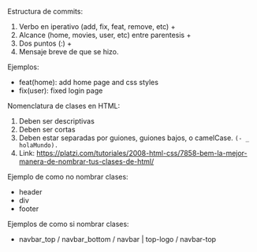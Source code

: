 Estructura de commits:

1. Verbo en iperativo (add, fix, feat, remove, etc) +
2. Alcance (home, movies, user, etc) entre parentesis +
3. Dos puntos (:) +
4. Mensaje breve de que se hizo.

Ejemplos:

-  feat(home): add home page and css styles
-  fix(user): fixed login page

Nomenclatura de clases en HTML:

1. Deben ser descriptivas
2. Deben ser cortas
3. Deben estar separadas por guiones, guiones bajos, o camelCase. `(- _ holaMundo).`
4. Link: https://platzi.com/tutoriales/2008-html-css/7858-bem-la-mejor-manera-de-nombrar-tus-clases-de-html/

Ejemplo de como no nombrar clases:

-  header
-  div
-  footer

Ejemplos de como si nombrar clases:

-  navbar_top / navbar_bottom / navbar | top-logo / navbar-top
